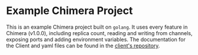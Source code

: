 # Example Chimera Project

This is an example Chimera project built on `golang`. It uses every feature in Chimera (v1.0.0), including replica count, reading and writing from channels, exposing ports and adding environment variables. The documentation for the Client and yaml files can be found in the [client's repository](https://www.github.com/insprbr/client-golang).
